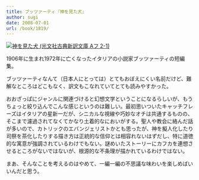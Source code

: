 ```yaml
---
title: ブッツァーティ『神を見た犬』
author: sugi
date: 2008-07-01
url: /book/1819/
---
```

<a href="http://www.amazon.co.jp/exec/obidos/ASIN/433475127X/chezsugi-22/ref=nosim/" name="amazletlink" target="_blank"><img src="http://i1.wp.com/ecx.images-amazon.com/images/I/41vBgR7NX2L._SL160_.jpg?w=660" alt="神を見た犬 (光文社古典新訳文庫 Aフ 2-1)" class="alignleft" data-recalc-dims="1" /></a>

1906年に生まれ1972年に亡くなったイタリアの小説家ブッツァーティの短編集。

ブッツァーティなんて（日本人にとっては）とてもおぼえにくい名前だけど、難解なところはどこもなく、訳文もこなれていてとても読みやすかった。

おおざっぱにジャンルに関連づけると幻想文学ということになるらしいが、もうちょっと絞り込んでこんな感じというのは難しい。最初思いついたキャッチフレーズはイタリアの星新一だが、シニカルな視線や巧妙なオチは共通するものの、そこまで濾過されてなくてかなり土着的なにおいがする。聖人や教会に絡んだ話が多いので、カトリックのエバンジェリストかとも思ったが、神を擬人化したり司祭を茶化したりする描き方は正統的な信仰とは相容れないはずだし、特に道徳的な寓意が強調されているわけでもない。謎めいたストーリーにカフカを連想させるところがないではないが、根源的な不条理が描かれているわけではない。

まあ、そんなことを考えるのはやめて、一編一編の不思議な味わいを楽しめばいいんだと思う。

